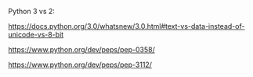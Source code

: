Python 3 vs 2:

https://docs.python.org/3.0/whatsnew/3.0.html#text-vs-data-instead-of-unicode-vs-8-bit

https://www.python.org/dev/peps/pep-0358/

https://www.python.org/dev/peps/pep-3112/
